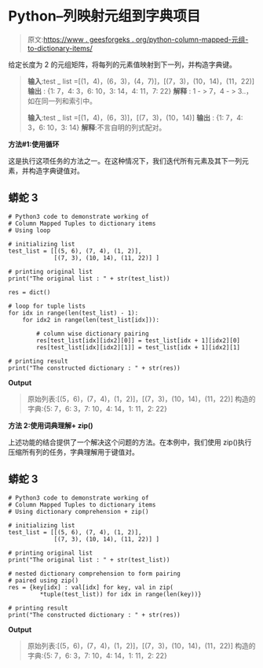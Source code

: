 # Python–列映射元组到字典项目

> 原文:[https://www . geesforgeks . org/python-column-mapped-元组-to-dictionary-items/](https://www.geeksforgeeks.org/python-column-mapped-tuples-to-dictionary-items/)

给定长度为 2 的元组矩阵，将每列的元素值映射到下一列，并构造字典键。

> **输入**:test _ list =[(1，4)，(6，3)，(4，7)]，[(7，3)，(10，14)，(11，22)]
> **输出** : {1: 7，4: 3，6: 10，3: 14，4: 11，7: 22}
> **解释** : 1 - > 7，4 - > 3..，如在同一列和索引中。
> 
> **输入**:test _ list =[(1，4)，(6，3)]，[(7，3)，(10，14)]
> **输出** : {1: 7，4: 3，6: 10，3: 14}
> **解释**:不言自明的列式配对。

**方法#1:使用循环**

这是执行这项任务的方法之一。在这种情况下，我们迭代所有元素及其下一列元素，并构造字典键值对。

## 蟒蛇 3

```
# Python3 code to demonstrate working of 
# Column Mapped Tuples to dictionary items
# Using loop

# initializing list
test_list = [[(5, 6), (7, 4), (1, 2)], 
             [(7, 3), (10, 14), (11, 22)] ]

# printing original list
print("The original list : " + str(test_list))

res = dict()

# loop for tuple lists
for idx in range(len(test_list) - 1):
    for idx2 in range(len(test_list[idx])):

        # column wise dictionary pairing 
        res[test_list[idx][idx2][0]] = test_list[idx + 1][idx2][0]
        res[test_list[idx][idx2][1]] = test_list[idx + 1][idx2][1]

# printing result 
print("The constructed dictionary : " + str(res))
```

**Output**

> 原始列表:[(5，6)，(7，4)，(1，2)]，[(7，3)，(10，14)，(11，22)]
> 构造的字典:{5: 7，6: 3，7: 10，4: 14，1: 11，2: 22}

**方法 2:使用词典理解+ zip()**

上述功能的结合提供了一个解决这个问题的方法。在本例中，我们使用 zip()执行压缩所有列的任务，字典理解用于键值对。

## 蟒蛇 3

```
# Python3 code to demonstrate working of 
# Column Mapped Tuples to dictionary items
# Using dictionary comprehension + zip()

# initializing list
test_list = [[(5, 6), (7, 4), (1, 2)], 
             [(7, 3), (10, 14), (11, 22)] ]

# printing original list
print("The original list : " + str(test_list))

# nested dictionary comprehension to form pairing 
# paired using zip()
res = {key[idx] : val[idx] for key, val in zip(
         *tuple(test_list)) for idx in range(len(key))}

# printing result 
print("The constructed dictionary : " + str(res))
```

**Output**

> 原始列表:[(5，6)，(7，4)，(1，2)]，[(7，3)，(10，14)，(11，22)]
> 构造的字典:{5: 7，6: 3，7: 10，4: 14，1: 11，2: 22}
